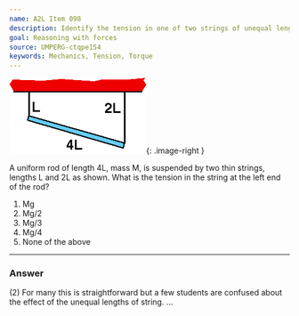 ```yaml
---
name: A2L Item 098
description: Identify the tension in one of two strings of unequal length that are supporting a uniform rod.
goal: Reasoning with forces
source: UMPERG-ctqpe154
keywords: Mechanics, Tension, Torque
---
```


![Item098_fig1.gif](../images/Item098_fig1.gif){: .image-right } 

A uniform rod of length 4L, mass M, is suspended by two thin strings,
lengths L and 2L as shown.  What is the tension in the string at the
left end of the rod?

1. Mg
2. Mg/2
3. Mg/3
4. Mg/4
5. None of the above

<hr/>

### Answer

(2) For many this is straightforward but a few students are confused
about the effect of the unequal lengths of string.
...
